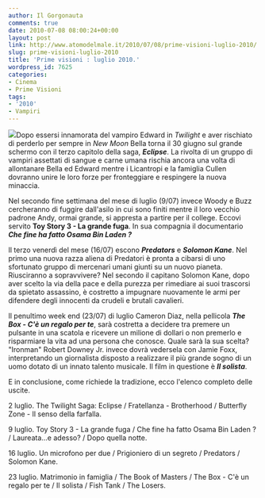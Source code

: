 ```yaml
---
author: Il Gorgonauta
comments: true
date: 2010-07-08 08:00:24+00:00
layout: post
link: http://www.atomodelmale.it/2010/07/08/prime-visioni-luglio-2010/
slug: prime-visioni-luglio-2010
title: 'Prime visioni : luglio 2010.'
wordpress_id: 7625
categories:
- Cinema
- Prime Visioni
tags:
- '2010'
- Vampiri
---
```


[![](http://www.atomodelmale.it/wp-content/uploads/2010/07/Eclipse-223x300.jpg)](http://www.atomodelmale.it/wp-content/uploads/2010/07/Eclipse.jpg)Dopo essersi innamorata del vampiro Edward in _Twilight_ e aver rischiato di perderlo per sempre in _New Moon_ Bella torna il 30 giugno sul grande schermo con il terzo capitolo della saga, **_Eclipse_**. La rivolta di un gruppo di vampiri assettati di sangue e carne umana rischia ancora una volta di allontanare Bella ed Edward mentre i Licantropi e la famiglia Cullen dovranno unire le loro forze per fronteggiare e respingere la nuova minaccia.

Nel secondo fine settimana del mese di luglio (9/07) invece Woody e Buzz cercheranno di fuggire dall'asilo in cui sono finiti mentre il loro vecchio padrone Andy, ormai grande, si appresta a partire per il college. Eccovi servito **Toy Story 3 - La grande fuga**. In sua compagnia il documentario _**Che fine ha fatto Osama Bin Laden ?**_

Il terzo venerdì del mese (16/07) escono _**Predators**_ e **_Solomon Kane_**. Nel primo una nuova razza aliena di Predatori è pronta a cibarsi di uno sfortunato gruppo di mercenari umani giunti su un nuovo pianeta. Riusciranno a sopravvivere? Nel secondo il capitano Solomon Kane, dopo aver scelto la via della pace e della purezza per rimediare ai suoi trascorsi da spietato assassino, è costretto a impugnare nuovamente le armi per difendere degli innocenti da crudeli e brutali cavalieri.<!-- more -->



Il penultimo week end (23/07) di luglio Cameron Diaz, nella pellicola **_The Box - C'è un regalo  per te_**, sarà costretta a decidere tra premere un pulsante in una scatola e ricevere un milione di dollari o non premerlo e risparmiare la vita ad una persona che conosce. Quale sarà la sua scelta? "Ironman" Robert Downey Jr. invece dovrà vedersela con Jamie Foxx, interpretando un giornalista disposto a realizzare il più grande sogno di un uomo dotato di un innato talento musicale. Il film in questione è **_Il solista_**.

E in conclusione, come richiede la tradizione, ecco l'elenco completo delle uscite.

2 luglio. The  Twilight Saga: Eclipse / Fratellanza  - Brotherhood / Butterfly  Zone - Il senso della farfalla.

9 luglio. Toy Story 3 - La grande fuga / Che  fine ha fatto Osama Bin Laden ? / Laureata...e adesso? / Dopo quella notte.

16 luglio. Un microfono per due / Prigioniero di un segreto / Predators / Solomon Kane.

23 luglio. Matrimonio in  famiglia / The Book of  Masters / The Box - C'è un regalo  per te / Il solista / Fish Tank / The Losers.
